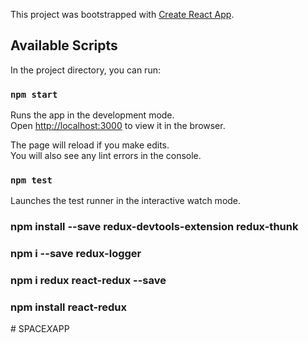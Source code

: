 This project was bootstrapped with [Create React App](https://github.com/facebook/create-react-app).

## Available Scripts

In the project directory, you can run:

### `npm start`

Runs the app in the development mode.<br />
Open [http://localhost:3000](http://localhost:3000) to view it in the browser.

The page will reload if you make edits.<br />
You will also see any lint errors in the console.

### `npm test`

Launches the test runner in the interactive watch mode.<br />


### npm install --save redux-devtools-extension redux-thunk

### npm i --save redux-logger

### npm i redux react-redux --save
### npm install react-redux
#   S P A C E _ X _ A P P  
 